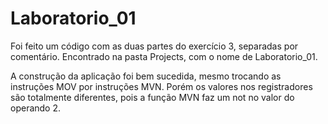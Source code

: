 # Laboratorio_01
Foi feito um código com as duas partes do exercício 3, separadas por comentário. Encontrado na pasta Projects, com o nome de Laboratorio_01.

A construção da aplicação foi bem sucedida, mesmo trocando as instruções MOV por instruções MVN. 
Porém os valores nos registradores são totalmente diferentes, pois a função MVN faz um not no valor do operando 2.

